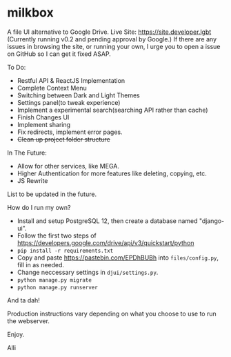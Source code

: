 # milkbox
A file UI alternative to Google Drive.
Live Site: https://site.developer.lgbt
(Currently running v0.2 and pending approval by Google.)
If there are any issues in browsing the site, or running your own, I urge you to open a issue on GitHub so I can get it fixed ASAP.

To Do:
- Restful API & ReactJS Implementation
- Complete Context Menu
- Switching between Dark and Light Themes
- Settings panel(to tweak experience)
- Implement a experimental search(searching API rather than cache)
- Finish Changes UI
- Implement sharing
- Fix redirects, implement error pages.
- ~~Clean up project folder structure~~

In The Future:
- Allow for other services, like MEGA.
- Higher Authentication for more features like deleting, copying, etc.
- JS Rewrite

List to be updated in the future.


How do I run my own?
- Install and setup PostgreSQL 12, then create a database named "django-ui".
- Follow the first two steps of https://developers.google.com/drive/api/v3/quickstart/python
- `pip install -r requirements.txt `
- Copy and paste https://pastebin.com/EPDhBUBh into `files/config.py`, fill in as needed. 
- Change neccessary settings in `djui/settings.py`.
- `python manage.py migrate`
- `python manage.py runserver`

And ta dah!

Production instructions vary depending on what you choose to use to run the webserver.

Enjoy.

Alli
